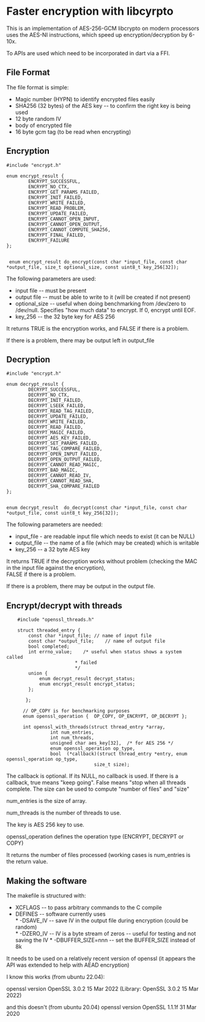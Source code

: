 # Faster encryption with libcyrpto

This is an implementation of AES-256-GCM    libcrypto on modern processors uses the AES-NI instructions, 
which speed up encryption/decryption by 6-10x.

To APIs are used which need to be incorporated in dart via a FFI.

## File Format

The file format is simple:

  * Magic number (HYPN) to identify encrypted files easily
  * SHA256 (32 bytes) of the AES key -- to confirm the right key is being used
  * 12 byte random IV
  * body of encrypted file
  * 16 byte gcm tag (to be read when encrypting)

## Encryption

	#include "encrypt.h"
	
	enum encrypt_result {
	        ENCRYPT_SUCCESSFUL,
	        ENCRYPT_NO_CTX,
	        ENCRYPT_GET_PARAMS_FAILED,
	        ENCRYPT_INIT_FAILED,
	        ENCRYPT_WRITE_FAILED,
	        ENCRYPT_READ_PROBLEM,
	        ENCRYPT_UPDATE_FAILED,
	        ENCRYPT_CANNOT_OPEN_INPUT,
	        ENCRYPT_CANNOT_OPEN_OUTPUT,
	        ENCRYPT_CANNOT_COMPUTE_SHA256,
	        ENCRYPT_FINAL_FAILED,
	        ENCRYPT_FAILURE  
	};
	
	
	 enum encrypt_result do_encrypt(const char *input_file, const char *output_file, size_t optional_size, const uint8_t key_256[32]);
	
The following parameters are used:  
  
  * input file  -- must be present
  * output file -- must be able to write to it (will be created if not present)
  * optional_size -- useful when doing benchmarking from /dev/zero to /dev/null.    Specifies "how much data" to encrypt.    If 0, encrypt until EOF.
  * key_256 -- the 32 byte key for AES 256

It returns TRUE is the encryption works, and FALSE if there is a problem.

If there is a problem, there may be output left in output_file

## Decryption

	#include "encrypt.h"
	
	enum decrypt_result {
	        DECRYPT_SUCCESSFUL,
	        DECRYPT_NO_CTX,
	        DECRYPT_INIT_FAILED,
	        DECRYPT_LSEEK_FAILED,
	        DECRYPT_READ_TAG_FAILED,
	        DECRYPT_UPDATE_FAILED,
	        DECRYPT_WRITE_FAILED,   
	        DECRYPT_READ_FAILED,
	        DECRYPT_MAGIC_FAILED,
	        DECRYPT_AES_KEY_FAILED,
	        DECRYPT_SET_PARAMS_FAILED,
	        DECRYPT_TAG_COMPARE_FAILED,
	        DECRYPT_OPEN_INPUT_FAILED,
	        DECRYPT_OPEN_OUTPUT_FAILED,
	        DECRYPT_CANNOT_READ_MAGIC,
	        DECRYPT_BAD_MAGIC,
	        DECRYPT_CANNOT_READ_IV,
	        DECRYPT_CANNOT_READ_SHA,
	        DECRYPT_SHA_COMPARE_FAILED
	};
	
	
	enum decrypt_result  do_decrypt(const char *input_file, const char *output_file, const uint8_t key_256[32]);
	
The following parameters are needed:  

  * input_file - are readable input file which needs to exist (it can be NULL)
  * output_file -- the name of a file (which may be created) which is writable
  * key_256 -- a 32 byte AES key

It returns TRUE if the decryption works without problem (checking the MAC in the input file against the encryption),   
FALSE if there is a problem.

If there is a problem, there may be output in the output file.


## Encrypt/decrypt with threads

		#include "openssl_threads.h"
		
		struct threaded_entry {
			const char *input_file;	// name of input file
			const char *output_file;    // name of output file
			bool completed;
			int errno_value;	/* useful when status shows a system called
							 * failed 
							 */
			union {
				enum decrypt_result decrypt_status;
				enum encrypt_result encrypt_status;
			};
	
	       };
	      
          // OP_COPY is for benchmarking purposes
          enum openssl_operation {  OP_COPY, OP_ENCRYPT, OP_DECRYPT };

	      int openssl_with_threads(struct thread_entry *array, 
	       			int num_entries, 
	       			int num_threads,
	       			unsigned char aes_key[32],	/* for AES 256 */
                    enum openssl_operation op_type,
	       			bool  (*callback)(struct thread_entry *entry, enum openssl_operation op_type,
                                    size_t size);
	       


The callback is optional.   If its NULL, no callback is used.
If there is a callback, true means "keep going".  False means "stop when all threads complete.    The size can be used to compute "number of files" and "size"

num_entries is the size of array.

num_threads is the number of threads to use.

The key is AES 256 key to use.

openssl_operation defines the operation type (ENCRYPT, DECRYPT or COPY)

It returns the number of files processed (working cases is num_entries is the return value.


## Making the software

The makefile is structured with:

  * XCFLAGS -- to pass arbitrary commands to the C compile
  * DEFINES -- software currently uses  
        * -DSAVE_IV -- save IV in the output file during encryption (could be random)  
        * -DZERO_IV -- IV is a byte stream of zeros -- useful for testing and not saving the IV
        * -DBUFFER_SIZE=nnn -- set the BUFFER_SIZE instead of 8k 


It needs to be used on a relatively recent version of openssl (it appears the API was extended to help with AEAD encryption)

I know this works (from ubuntu 22.04):  


openssl version
OpenSSL 3.0.2 15 Mar 2022 (Library: OpenSSL 3.0.2 15 Mar 2022)

and this doesn't (from ubuntu 20.04)
openssl version
OpenSSL 1.1.1f  31 Mar 2020



